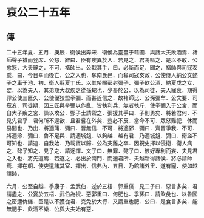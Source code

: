 # 哀公二十五年
## 傳

二十五年夏．五月．庚辰．衛侯出奔宋．衛侯為靈臺于藉圃．與諸大夫飲酒焉．褚師聲子襪而登席．公怒．辭曰．臣有疾異於人．若見之．君將嘔之．是以不敢．公愈怒．大夫辭之．不可．褚師出．公戟其手．曰．必斷而足．聞之．褚師與司寇亥乘．曰．今日幸而後亡．公之入也．奪南氏邑．而奪司寇亥政．公使侍人納公文懿子之車于池．初．衛人翦夏丁氏．以其帑賜彭封彌子．彌子飲公酒．納夏戊之女．嬖．以為夫人．其弟期大叔疾之從孫甥也．少畜於公．以為司徒．夫人寵衰．期得罪公使三匠久．公使優狡盟拳彌．而甚近信之．故褚師比．公孫彌牟．公文要．司寇亥．司徒期．因三匠與拳彌以作亂．皆執利兵．無者執斤．使拳彌入于公宮．而自大子疾之宮．譟以攻公．鄄子士請禦之．彌援其手曰．子則勇矣．將若君何．不見先君乎．君何所不逞欲．且君嘗在外矣．豈必不反．當今不可．眾怒難犯．休而易間也．乃出．將適蒲．彌曰．晉無信．不可．將適鄄．彌曰．齊晉爭我．不可．將適泠．彌曰．魯不足與．請適城鉏．以鉤越．越有君．乃適城鉏．彌曰．衛盜不可知也．請速．自我始．乃載寶以歸．公為支離之卒．因祝史揮以侵衛．衛人病之．懿子知之．見子之．請逐揮．文子曰．無罪．懿子曰．彼好專利而妄．夫見君之入也．將先道焉．若逐之．必出於南門．而適君所．夫越新得諸侯．將必請師焉．揮在朝．使吏遣諸其室．揮出．信弗內．五日．乃館諸外里．遂有寵．使如越請師．

六月．公至自越．季康子．孟武伯．逆於五梧．郭重僕．見二子曰．惡言多矣．君請盡之．公宴於五梧．武伯為祝．惡郭重曰．何肥也．季孫曰．請飲彘也．以魯國之密邇仇讎．臣是以不獲從君．克免於大行．又謂重也肥．公曰．是食言多矣．能無肥乎．飲酒不樂．公與大夫始有惡．

